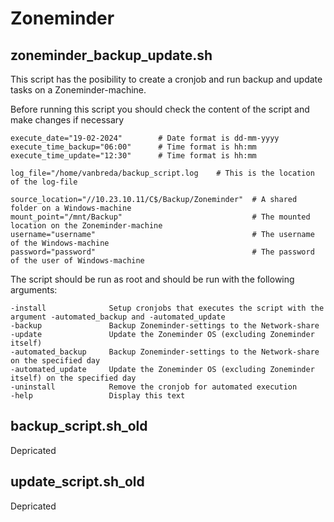 # Zoneminder

## zoneminder_backup_update.sh
This script has the posibility to create a cronjob and run backup and update tasks on a Zoneminder-machine.

Before running this script you should check the content of the script and make changes if necessary
```
execute_date="19-02-2024"        # Date format is dd-mm-yyyy
execute_time_backup="06:00"      # Time format is hh:mm
execute_time_update="12:30"      # Time format is hh:mm

log_file="/home/vanbreda/backup_script.log    # This is the location of the log-file

source_location="//10.23.10.11/C$/Backup/Zoneminder"  # A shared folder on a Windows-machine
mount_point="/mnt/Backup"                             # The mounted location on the Zoneminder-machine
username="username"                                   # The username of the Windows-machine
password="password"                                   # The password of the user of Windows-machine
```

The script should be run as root and should be run with the following arguments:
```
-install              Setup cronjobs that executes the script with the argument -automated_backup and -automated_update
-backup               Backup Zoneminder-settings to the Network-share
-update               Update the Zoneminder OS (excluding Zoneminder itself)
-automated_backup     Backup Zoneminder-settings to the Network-share on the specified day
-automated_update     Update the Zoneminder OS (excluding Zoneminder itself) on the specified day
-uninstall            Remove the cronjob for automated execution
-help                 Display this text
```

## backup_script.sh_old
Depricated

## update_script.sh_old
Depricated
